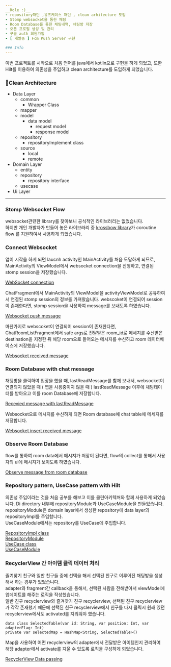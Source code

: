 ```yaml
---
__Role :)__
- repository패턴 ,유즈케이스 패턴 , clean arhitecture 도입 
- Stomp websocket을 통한 채팅
- Room Database를 통한 채팅내역, 채팅방 저장
- 오픈 프로필 생성 및 관리
- 구글 auth 회원가입  
- [ 개발중 ] Fcm Push Server 구현

### Info
---
```

이번 프로젝트를 시작으로 처음 언어를 java에서 kotlin으로 구현을 하게 되었고,
또한 Hilt를 이용하여 의존성을 주입하고 clean architecture를 도입하게 되었습니다.


### Clean Architecture

+ Data Layer
  - common
    * Wrapper Class
  - mapper
  - model
    * data model
      - request model
      - response model 
  - repository
    * repositoryImplement class
  - source
    * local
    * remote
+ Domain Layer
  - entity
  - repository
    * repository interface
  - usecase
+ Ui Layer

___   
### Stomp Websocket Flow
websocket관련한 library를 찾아보니 공식적인 라이브러리는 없었습니다.   
하지만 개인 개발자가 만들어 놓은 라이브러리 중 [krossbow library](https://joffrey-bion.github.io/krossbow/)가 coroutine flow
를 지원하여서 사용하게 되었습니다.   

### Connect Websocket
앱이 시작을 하게 되면 laucnh activity인 MainActivity를 처음 도달하게 되므로, 
MainActivity의 ViewModel에서 websocket connection을 진행하고, 연결된 stomp session을 저장했습니다. 

[WebSocket connection]()

ChatFragment에서 MainActivity의 ViewModel을 activityViewModel로 공유하여서 연결된 stomp session의 정보를 가져왔습니다. webscoket이 연결되어 session이 존재한다면, stomp session을 사용하여 message를 보내도록 하였습니다.   

[Websocket push message]()

마찬가지로 webscoket이 연결되어 session이 존재한다면, ChatRoomListFragment에서 safe args로 전달받은 room_id로 메세지를 수신받은 destination을 지정한 뒤 해당 room으로 들어오는 메시지를 수신하고 room 데이터베이스에 저장했습니다.   

[Websocket received message]()

### Room Database with chat message

채팅방을 클릭하여 입장을 했을 때, lastReadMessage를 함께 보내서, websocket이 연결되지 않았을 때 ( 앱을 사용중이지 않을 때 ) lastReadMessage 이후에 채팅데이터를 받아오고 이를 room Database에 저장합니다. 

[Recevied message with lastReadMessage]()

Websocket으로 메시지를 수신하게 되면 Room database에 chat table에 메세지를 저장합니다. 

[Websocket insert received message]()

### Observe Room Database
flow를 통하여 room data에서 메시지가 저장이 된다면, flow의 collect를 통해서 사용자의 ui에 메시지가 보이도록 하였습니다.

[Observe message from room database]()


### Repository pattern, UseCase pattern with Hilt
의존성 주입이라는 것을 처음 공부를 해보고 이를 클린아키텍쳐와 함께 사용하게 되었습니다. 
Di directory 내부에 repositoryModule과 UseCaseModule을 만들었습니다.
repositoryModule은 domain layer에서 생성한 repository에 data layer의 repositoryImpl를 주입합니다.  
UseCaseModule에서는 repository를 UseCase에 주입합니다.

[RepositoryImpl class]()   
[RepositoryModule]()   
[UseCase class]()   
[UseCaseModule]()  

### RecyclerView 간 아이템 클릭 데이터 처리
즐겨찾기 친구와 일반 친구들 중에 선택을 해서 선택된 친구로 이루어진 채팅방을 생성해서 하는 경우가 있었습니다.   
adapter와 fragment간 callback을 통해서, 선택된 사람을 전해받아서 viewModel에 업데이트를 해주는 로직을 작성했습니다.   
일반 친구 recyclerview와 즐겨찾기 친구 recyclerview, 선택된 친구 recyclerview가 각각 존재했기 때문에 선택된 친구 recyclerview에서 친구를 다시 클릭시 원래 있던 recyclerview에서도 activated를 지워줘야 했습니다.    
~~~
data class SelectedTable(var id: String, var position: Int, var adapterFlag: Int)
private var selectedMap = HashMap<String, SelectedTable>()
~~~
Map을 사용하여 어떤 recyclerview의 adapter에서 전달받은 아이템인지 관리하여 
해당 adapter에서 activate를 지울 수 있도록 로직을 구성하게 되었습니다. 

[RecyclerView Data passing]()




